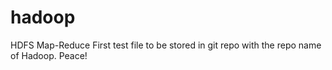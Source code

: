 hadoop
======
HDFS
Map-Reduce
First test file to be stored in git repo with the repo name of Hadoop.  Peace!
